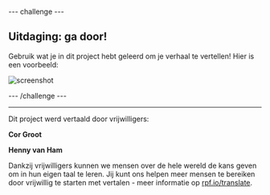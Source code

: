 --- challenge ---
## Uitdaging: ga door!

Gebruik wat je in dit project hebt geleerd om je verhaal te vertellen! Hier is een voorbeeld:

![screenshot](images/story-final.png)

--- /challenge ---
***
Dit project werd vertaald door vrijwilligers:

**Cor Groot**

**Henny van Ham**

Dankzij vrijwilligers kunnen we mensen over de hele wereld de kans geven om in hun eigen taal te leren. Jij kunt ons helpen meer mensen te bereiken door vrijwillig te starten met vertalen - meer informatie op [rpf.io/translate](https://rpf.io/translate).
